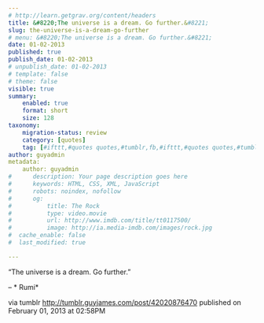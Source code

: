```yaml
---
# http://learn.getgrav.org/content/headers
title: &#8220;The universe is a dream. Go further.&#8221;
slug: the-universe-is-a-dream-go-further
# menu: &#8220;The universe is a dream. Go further.&#8221;
date: 01-02-2013
published: true
publish_date: 01-02-2013
# unpublish_date: 01-02-2013
# template: false
# theme: false
visible: true
summary:
    enabled: true
    format: short
    size: 128
taxonomy:
    migration-status: review
    category: [quotes]
    tag: [#ifttt,#quotes quotes,#tumblr,fb,#ifttt,#quotes quotes,#tumblr,fb]
author: guyadmin
metadata:
    author: guyadmin
#      description: Your page description goes here
#      keywords: HTML, CSS, XML, JavaScript
#      robots: noindex, nofollow
#      og:
#          title: The Rock
#          type: video.movie
#          url: http://www.imdb.com/title/tt0117500/
#          image: http://ia.media-imdb.com/images/rock.jpg
#  cache_enable: false
#  last_modified: true

---
```


“The universe is a dream. Go further.”

 – * Rumi*

via tumblr http://tumblr.guyjames.com/post/42020876470 published on February 01, 2013 at 02:58PM